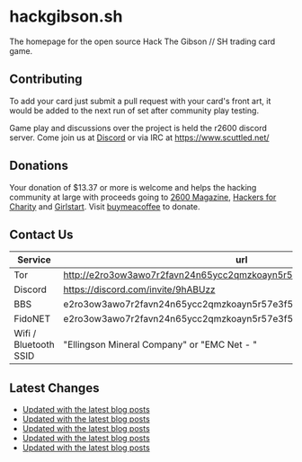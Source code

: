 # hackgibson.sh
The homepage for the open source Hack The Gibson // SH trading card game.


## Contributing

To add your card just submit a pull request with your card's front art, it would be added to the next run of set after community play testing.

Game play and discussions over the project is held the r2600 discord server. Come join us at [Discord](https://discord.com/invite/9hABUzz) or via IRC at https://www.scuttled.net/


## Donations

Your donation of $13.37 or more is welcome and helps the hacking community at large with proceeds going to [2600 Magazine](https://2600.com/), [Hackers for Charity](https://hackersforcharity.org) and [Girlstart](https://girlstart.org).  Visit [buymeacoffee](https://www.buymeacoffee.com/hackgibson.sh) to donate.


## Contact Us

Service | url
-|-
Tor | http://e2ro3ow3awo7r2favn24n65ycc2qmzkoayn5r57e3f56nvjwdcgg32ad.onion
Discord | https://discord.com/invite/9hABUzz
BBS | e2ro3ow3awo7r2favn24n65ycc2qmzkoayn5r57e3f56nvjwdcgg32ad.onion:23
FidoNET | e2ro3ow3awo7r2favn24n65ycc2qmzkoayn5r57e3f56nvjwdcgg32ad.onion:24554
Wifi / Bluetooth SSID | "Ellingson Mineral Company" or "EMC Net - <fidonet address>"

## Latest Changes
<!-- BLOG-POST-LIST:START -->
- [Updated with the latest blog posts](https://github.com/DFW2600/hackgibson.sh/commit/849c2798cc8db5faaf227e87cad90c28a2dfac4a)
- [Updated with the latest blog posts](https://github.com/DFW2600/hackgibson.sh/commit/f3932c722cca87f841c47e8c201e4a73cf85075b)
- [Updated with the latest blog posts](https://github.com/DFW2600/hackgibson.sh/commit/b4164913d99ef948f5f2d2e5bd32af0f3ce55d42)
- [Updated with the latest blog posts](https://github.com/DFW2600/hackgibson.sh/commit/fcf0d44ad67eed08fdbd990991ac78e2a431a48e)
- [Updated with the latest blog posts](https://github.com/DFW2600/hackgibson.sh/commit/a6ae032decca1b46a509b5b6ee020301d4b6c6f0)
<!-- BLOG-POST-LIST:END -->
